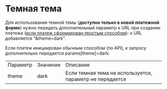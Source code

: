 # Темная тема

Для использования темной темы (**доступно только в новой платежной форме**) нужно передать дополнительный параметр к URL при создании платежа ([если платеж сформирован простым способом](https://help.unitpay.ru/payments/create-payment-easy)): к URL добавляется "\&theme=dark".

Если платеж инициирован обычным способом (по API), к запросу дополнительно передается params\[theme]=dark:

|          |          |                                                          |
| -------- | -------- | -------------------------------------------------------- |
| Параметр | Значение | Описание                                                 |
| theme    | dark     | Если темная тема не используется, параметр не передается |

